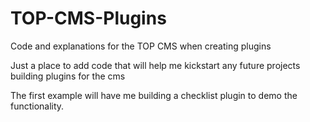 TOP-CMS-Plugins
===============

Code and explanations for the TOP CMS when creating plugins

Just a place to add code that will help me kickstart any future projects building plugins for the cms

The first example will have me building a checklist plugin to demo the functionality.
